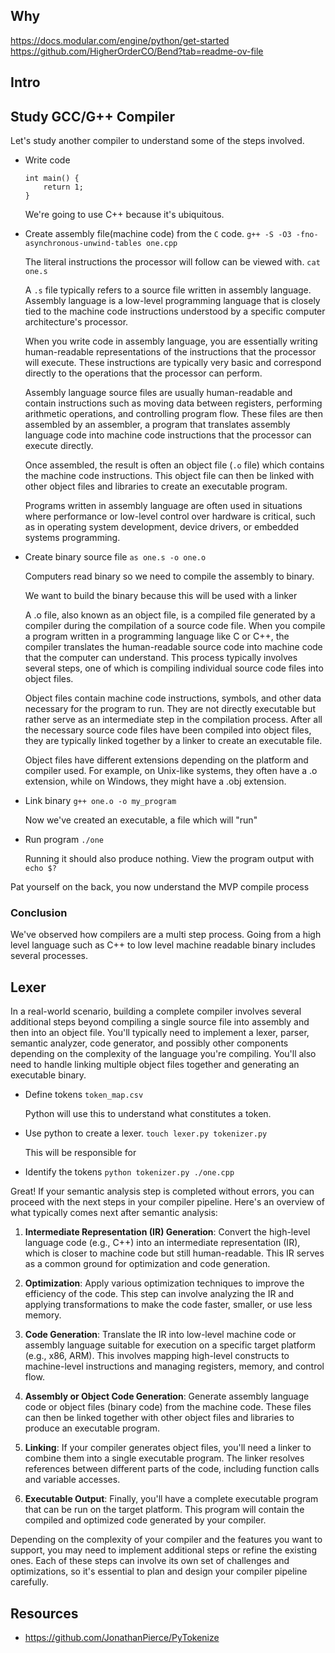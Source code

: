 ## Why

https://docs.modular.com/engine/python/get-started
https://github.com/HigherOrderCO/Bend?tab=readme-ov-file

## Intro

## Study GCC/G++ Compiler

Let's study another compiler to understand some of the steps involved.

- Write code

  ```
  int main() {
      return 1;
  }
  ```

  We're going to use C++ because it's ubiquitous.

- Create assembly file(machine code) from the `C` code.
  `g++ -S -O3 -fno-asynchronous-unwind-tables one.cpp`

  The literal instructions the processor will follow can be viewed with.
  `cat one.s`

  A `.s` file typically refers to a source file written in assembly language. Assembly language is a low-level programming language that is closely tied to the machine code instructions understood by a specific computer architecture's processor.

  When you write code in assembly language, you are essentially writing human-readable representations of the instructions that the processor will execute. These instructions are typically very basic and correspond directly to the operations that the processor can perform.

  Assembly language source files are usually human-readable and contain instructions such as moving data between registers, performing arithmetic operations, and controlling program flow. These files are then assembled by an assembler, a program that translates assembly language code into machine code instructions that the processor can execute directly.

  Once assembled, the result is often an object file (`.o` file) which contains the machine code instructions. This object file can then be linked with other object files and libraries to create an executable program.

  Programs written in assembly language are often used in situations where performance or low-level control over hardware is critical, such as in operating system development, device drivers, or embedded systems programming.

- Create binary source file
  `as one.s -o one.o`

  Computers read binary so we need to compile the assembly to binary.

  We want to build the binary because this will be used with a linker

  A .o file, also known as an object file, is a compiled file generated by a compiler during the compilation of a source code file. When you compile a program written in a programming language like C or C++, the compiler translates the human-readable source code into machine code that the computer can understand. This process typically involves several steps, one of which is compiling individual source code files into object files.

  Object files contain machine code instructions, symbols, and other data necessary for the program to run. They are not directly executable but rather serve as an intermediate step in the compilation process. After all the necessary source code files have been compiled into object files, they are typically linked together by a linker to create an executable file.

  Object files have different extensions depending on the platform and compiler used. For example, on Unix-like systems, they often have a .o extension, while on Windows, they might have a .obj extension.

- Link binary
  `g++ one.o -o my_program`

  Now we've created an executable, a file which will "run"

- Run program
  `./one`

  Running it should also produce nothing. View the program output with
  `echo $?`

Pat yourself on the back, you now understand the MVP compile process

### Conclusion

We've observed how compilers are a multi step process. Going from a high level language such as C++ to low level machine readable binary
includes several processes.

## Lexer

In a real-world scenario, building a complete compiler involves several additional steps beyond compiling a single source file into assembly and then into an object file. You'll typically need to implement a lexer, parser, semantic analyzer, code generator, and possibly other components depending on the complexity of the language you're compiling. You'll also need to handle linking multiple object files together and generating an executable binary.

- Define tokens
  `token_map.csv`

  Python will use this to understand what constitutes a token.

- Use python to create a lexer.
  `touch lexer.py tokenizer.py`

  This will be responsible for

- Identify the tokens
  `python tokenizer.py ./one.cpp`

Great! If your semantic analysis step is completed without errors, you can proceed with the next steps in your compiler pipeline. Here's an overview of what typically comes next after semantic analysis:

1. **Intermediate Representation (IR) Generation**: Convert the high-level language code (e.g., C++) into an intermediate representation (IR), which is closer to machine code but still human-readable. This IR serves as a common ground for optimization and code generation.

2. **Optimization**: Apply various optimization techniques to improve the efficiency of the code. This step can involve analyzing the IR and applying transformations to make the code faster, smaller, or use less memory.

3. **Code Generation**: Translate the IR into low-level machine code or assembly language suitable for execution on a specific target platform (e.g., x86, ARM). This involves mapping high-level constructs to machine-level instructions and managing registers, memory, and control flow.

4. **Assembly or Object Code Generation**: Generate assembly language code or object files (binary code) from the machine code. These files can then be linked together with other object files and libraries to produce an executable program.

5. **Linking**: If your compiler generates object files, you'll need a linker to combine them into a single executable program. The linker resolves references between different parts of the code, including function calls and variable accesses.

6. **Executable Output**: Finally, you'll have a complete executable program that can be run on the target platform. This program will contain the compiled and optimized code generated by your compiler.

Depending on the complexity of your compiler and the features you want to support, you may need to implement additional steps or refine the existing ones. Each of these steps can involve its own set of challenges and optimizations, so it's essential to plan and design your compiler pipeline carefully.

## Resources

- https://github.com/JonathanPierce/PyTokenize

